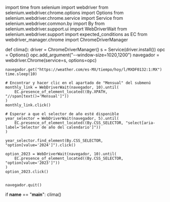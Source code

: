 import time
from selenium import webdriver
from selenium.webdriver.chrome.options import Options
from selenium.webdriver.chrome.service import Service
from selenium.webdriver.common.by import By
from selenium.webdriver.support.ui import WebDriverWait
from selenium.webdriver.support import expected_conditions as EC
from webdriver_manager.chrome import ChromeDriverManager


def clima():
    driver = ChromeDriverManager()
    s = Service(driver.install())
    opc = Options()
    opc.add_argument("--window-size=1020,1200")
    navegador = webdriver.Chrome(service=s, options=opc)

    navegador.get("https://weather.com/es-MX/tiempo/hoy/l/MXDF0132:1:MX")
    time.sleep(10)

    # Encontrar y hacer clic en el apartado de "Mensual" del submenú
    monthly_link = WebDriverWait(navegador, 10).until(
        EC.presence_of_element_located((By.XPATH, "//span[text()='Mensual']"))
    )
    monthly_link.click()

    # Esperar a que el selector de año esté disponible
    year_selector = WebDriverWait(navegador, 5).until(
        EC.presence_of_element_located((By.CSS_SELECTOR, "select[aria-label='Selector de año del calendario']"))
    )

    year_selector.find_element(By.CSS_SELECTOR, "option[value='2024']").click()

    option_2023 = WebDriverWait(navegador, 10).until(
        EC.presence_of_element_located((By.CSS_SELECTOR, "option[value='2023']"))
    )
    option_2023.click()


    navegador.quit()


if __name__ == "__main__":
    clima()
